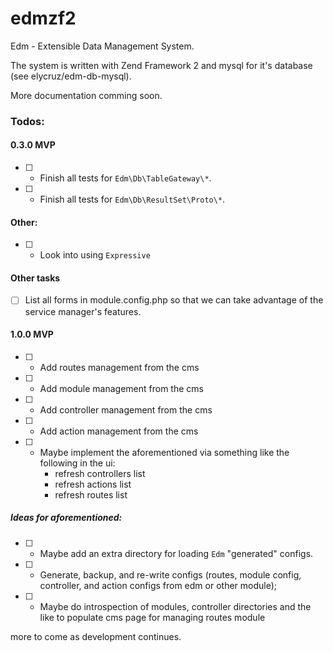 edmzf2
===========================================
Edm - Extensible Data Management System.

The system is written with Zend Framework 2 and mysql for it's database (see elycruz/edm-db-mysql).

More documentation comming soon.

### Todos:

#### 0.3.0 MVP
 - [ ] - Finish all tests for `Edm\Db\TableGateway\*`.
 - [ ] - Finish all tests for `Edm\Db\ResultSet\Proto\*`.

#### Other:
 - [ ] - Look into using `Expressive`

#### Other tasks
 - [ ] List all forms in module.config.php so that we can take advantage of
    the service manager's features.

#### 1.0.0 MVP
- [ ] - Add routes management from the cms
- [ ] - Add module management from the cms
- [ ] - Add controller management from the cms
- [ ] - Add action management from the cms
- [ ] - Maybe implement the aforementioned via something like the following in
the ui:
    - refresh controllers list
    - refresh actions list
    - refresh routes list

##### Ideas for aforementioned:
- [ ] - Maybe add an extra directory for loading `Edm` "generated" configs.
- [ ] - Generate, backup, and re-write configs (routes, module config, controller, and action configs from edm or other module);
- [ ] - Maybe do introspection of modules, controller directories and the like to populate cms page for managing routes module

more to come as development continues.
